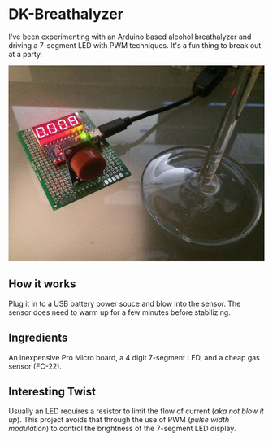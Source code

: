 # DK-Breathalyzer
I've been experimenting with an Arduino based alcohol breathalyzer and driving a 7-segment LED with PWM techniques. It's a fun thing to break out at a party.

![Arduino Breathalyzer](/images/breathalyzer.jpg)
## How it works
Plug it in to a USB battery power souce and blow into the sensor. The sensor does need to warm up for a few minutes before stabilizing.
## Ingredients
An inexpensive Pro Micro board, a 4 digit 7-segment LED, and a cheap gas sensor (FC-22).
## Interesting Twist
Usually an LED requires a resistor to limit the flow of current (_aka not blow it up_). This project avoids that through the use of PWM (_pulse width modulation_) to control the brightness of the 7-segment LED display.